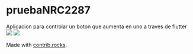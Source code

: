 # pruebaNRC2287
Aplicacion para controlar un boton que aumenta en uno a traves de flutter
![](https://i.imgur.com/y0GtvY4.gif)
<a href="https://github.com/angular/angular-ja/graphs/contributors">
  <img src="https://contrib.rocks/image?repo=angular/angular-ja" />
</a>

Made with [contrib.rocks](https://contrib.rocks).
